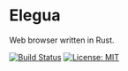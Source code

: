 # Elegua
Web browser written in Rust.

[![Build Status](https://travis-ci.org/kHigasa/elegua.svg?branch=master)](https://travis-ci.org/kHigasa/elegua)
[![License: MIT](https://img.shields.io/badge/License-MIT-green.svg)](https://opensource.org/licenses/MIT)

